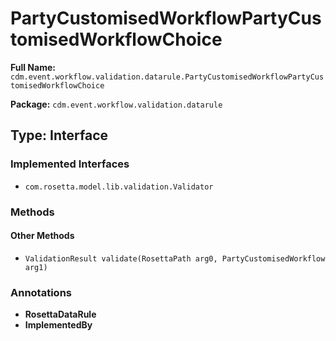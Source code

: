 # PartyCustomisedWorkflowPartyCustomisedWorkflowChoice

**Full Name:** `cdm.event.workflow.validation.datarule.PartyCustomisedWorkflowPartyCustomisedWorkflowChoice`

**Package:** `cdm.event.workflow.validation.datarule`

## Type: Interface

### Implemented Interfaces

- `com.rosetta.model.lib.validation.Validator`

### Methods

#### Other Methods

- `ValidationResult validate(RosettaPath arg0, PartyCustomisedWorkflow arg1)`

### Annotations

- **RosettaDataRule**
- **ImplementedBy**

